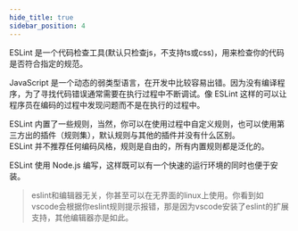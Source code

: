```yaml
---
hide_title: true
sidebar_position: 4
---
```


ESLint 是一个代码检查工具(默认只检查js，不支持ts或css)，用来检查你的代码是否符合指定的规范。

JavaScript 是一个动态的弱类型语言，在开发中比较容易出错。因为没有编译程序，为了寻找代码错误通常需要在执行过程中不断调试。像 ESLint 这样的可以让程序员在编码的过程中发现问题而不是在执行的过程中。

ESLint 内置了一些规则，当然，你可以在使用过程中自定义规则，也可以使用第三方出的插件（规则集），默认规则与其他的插件并没有什么区别。    
ESLint 并不推荐任何编码风格，规则是自由的，所有内置规则都是泛化的。

ESLint 使用 Node.js 编写，这样既可以有一个快速的运行环境的同时也便于安装。

> eslint和编辑器无关，你甚至可以在无界面的linux上使用。你看到如vscode会根据你eslint规则提示报错，那是因为vscode安装了eslint的扩展支持，其他编辑器亦是如此。
